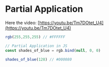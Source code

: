 # Partial Application

Here the video: [https://youtu.be/Tm7DOtet_U4](https://youtu.be/Tm7DOtet_U4)

```js
rgb(255,255,255) // #FFFFFF

// Partial Application in JS
const shades_of_blue = rgb.bind(null, 0, 0)

shades_of_blue(128) // #000080
```

